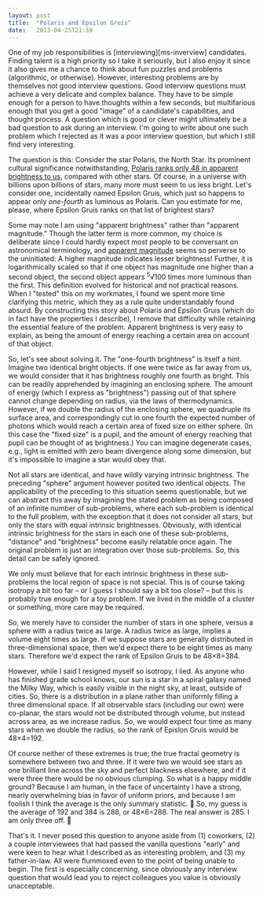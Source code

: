 ```yaml
---
layout: post
title:  "Polaris and Epsilon Gruis"
date:   2013-04-25T21:59
---
```


One of my job responsibilities is [interviewing][ms-inverview] candidates.
Finding talent is a high priority so I take it seriously, but I also enjoy it
since it also gives me a chance to think about fun puzzles and problems
(algorithmic, or otherwise). However, interesting problems are by themselves not
good interview questions. Good interview questions must achieve a very delicate
and complex balance. They have to be simple enough for a person to have thoughts
within a few seconds, but multifarious enough that you get a good "image" of a
candidate's capabilities, and thought process. A question which is good or
clever might ultimately be a bad question to ask during an interview. I'm going
to write about one such problem which I rejected as it was a poor interview
question, but which I still find very interesting.

The question is this: Consider the star Polaris, the North Star. Its prominent
cultural significance notwithstanding, [Polaris ranks only 48 in apparent
brightness to us][ranking], compared with other stars. Of course, in a universe
with billions upon billions of stars, many more must seem to us less bright.
Let's consider one, incidentally named Epsilon Gruis, which just so happens to
appear only *one-fourth* as luminous as Polaris. Can you estimate for me,
please, where Epsilon Gruis ranks on that list of brightest stars?

Some may note I am using "apparent brightness" rather than "apparent magnitude."
Though the latter term is more common, my choice is deliberate since I could
hardly expect most people to be conversant on astronomical terminology, and
[apparent magnitude][apparent] seems so perverse to the uninitiated: A higher
magnitude indicates lesser brightness! Further, it is logarithmically scaled so
that if one object has magnitude one higher than a second object, the second
object appears <sup>5</sup>&radic;100 times more luminous than the first. This
definition evolved for historical and not practical reasons. When I "tested"
this on my workmates, I found we spent more time clarifying this metric, which
they as a rule quite understandably found absurd. By constructing this story
about Polaris and Epsilon Gruis (which do in fact have the properties I
describe), I remove that difficulty while retaining the essential feature of the
problem. Apparent brightness is very easy to explain, as being the amount of
energy reaching a certain area on account of that object.

So, let's see about solving it. The "one-fourth brightness" is itself a hint.
Imagine two identical bright objects. If one were twice as far away from us, we
would consider that it has brightness roughly one fourth as bright. This can be
readily apprehended by imagining an enclosing sphere. The amount of energy
(which I express as "brightness") passing out of that sphere cannot change
depending on radius, via the laws of thermodynamics. However, if we double the
radius of the enclosing sphere, we quadruple its surface area, and
correspondingly cut in one fourth the expected number of photons which would
reach a certain area of fixed size on either sphere. (In this case the "fixed
size" is a pupil, and the amount of energy reaching that pupil can be thought of
as brightness.) You can imagine degenerate cases, e.g., light is emitted with
zero beam divergence along some dimension, but it's impossible to imagine a star
would obey that.

Not all stars are identical, and have wildly varying intrinsic brightness. The
preceding "sphere" argument however posited two identical objects. The
applicability of the preceding to this situation seems questionable, but we can
abstract this away by imagining the stated problem as being composed of an
infinite number of sub-problems, where each sub-problem is identical to the full
problem, with the exception that it does not consider all stars, but only the
stars with equal intrinsic brightnesses. Obviously, with identical intrinsic
brightness for the stars in each one of these sub-problems, "distance" and
"brightness" become easily relatable once again. The original problem is just an
integration over those sub-problems. So, this detail can be safely ignored.

We only must believe that for each intrinsic brightness in these sub-problems
the local region of space is not special. This is of course taking isotropy a
bit too far &ndash; or I guess I should say a bit too close? &ndash; but this is
probably true enough for a toy problem. If we lived in the middle of a cluster
or something, more care may be required.

So, we merely have to consider the number of stars in one sphere, versus a
sphere with a radius twice as large. A radius twice as large, implies a volume
eight times as large. If we suppose stars are generally distributed in
three-dimensional space, then we'd expect there to be eight times as many stars.
Therefore we'd expect the rank of Epsilon Gruis to be 48&times;8=384.

However, while I said I resigned myself so isotropy, I lied. As anyone who has
finished grade school knows, our sun is a star in a spiral galaxy named the
Milky Way, which is easily visible in the night sky, at least, outside of
cities. So, there is a distribution in a plane rather than uniformly filling a
three dimensional space. If all observable stars (including our own) were
co-planar, the stars would not be distributed through volume, but instead across
area, as we increase radius. So, we would expect four time as many stars when we
double the radius, so the rank of Epislon Gruis would be 48&times;4=192.

Of course neither of these extremes is true; the true fractal geometry is
somewhere between two and three. If it were two we would see stars as one
brilliant line across the sky and perfect blackness elsewhere, and if it were
three there would be no obvious clumping. So what is a happy middle ground?
Because I am human, in the face of uncertainty I have a strong, nearly
overwhelming bias in favor of uniform priors, and because I am foolish I think
the average is the only summary statistic. 🙂 So, my guess is the average of 192
and 384 is 288, or 48&times;6=288. The real answer is 285. I am only three off.
🙂

That's it. I never posed this question to anyone aside from (1) coworkers, (2) a
couple interviewees that had passed the vanilla questions "early" and were keen
to hear what I described as as interesting problem, and (3) my father-in-law.
All were flummoxed even to the point of being unable to begin. The first is
especially concerning, since obviously any interview question that would lead
you to reject colleagues you value is obviously unacceptable.

[ms-interview]: http://en.wikipedia.org/wiki/Microsoft_interview
[ranking]:      http://www.atlasoftheuniverse.com/stars.html
[apparent]:     http://en.wikipedia.org/wiki/Apparent_magnitude
